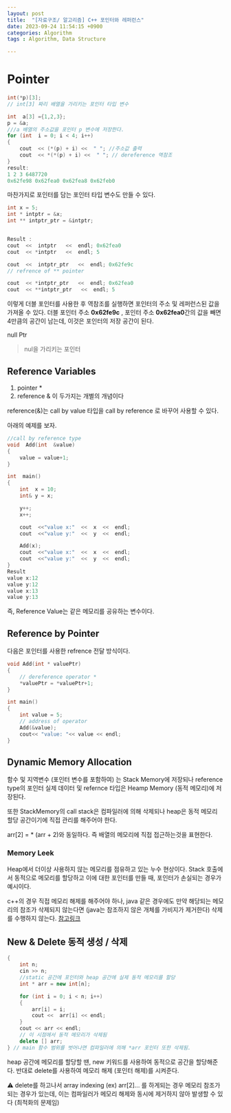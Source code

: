 ```yaml
---
layout: post
title:  "[자료구조/ 알고리즘] C++ 포인터와 레퍼런스"
date: 2023-09-24 11:54:15 +0900
categories: Algorithm
tags : Algorithm, Data Structure

---
```

# Pointer

```cpp
int(*p)[3];
// int[3] 짜리 배열을 가리키는 포인터 타입 변수

int  a[3] ={1,2,3};
p = &a;
///a 배열의 주소값을 포인터 p 변수에 저장한다.
for (int  i = 0; i < 4; i++)
{
	cout  << (*(p) + i) <<  " "; //주소값 출력
	cout  << *(*(p) + i) <<  " "; // dereference 역참조
}
result:
1 2 3 6487720
0x62fe98 0x62fea0 0x62fea8 0x62feb0
```

마찬가지로 포인터를 담는 포인터 타입 변수도 만들 수 있다.
```cpp
int x = 5;
int * intptr = &x;
int ** intptr_ptr = &intptr;


Result :
cout  <<  intptr   <<  endl; 0x62fea0
cout  << *intptr   <<  endl; 5

cout  <<  intptr_ptr   <<  endl; 0x62fe9c
// refrence of ** pointer

cout  << *intptr_ptr   <<  endl; 0x62fea0
cout  << **intptr_ptr   <<  endl; 5
```
이렇게 더블 포인터를 사용한 후 역참조를 실행하면 포인터의 주소 및 레퍼런스된 값을 가져올 수 있다.
더블 포인터 주소 **0x62fe9c** , 포인터 주소 **0x62fea0**간의 값을 빼면 4만큼의 공간이 남는데, 이것은 포인터의 저장 공간이 된다.

 null Ptr
 > nul을 가리키는 포인터


## Reference Variables

1. pointer *
2. reference &
이 두가지는 개별의 개념이다

reference(&)는 call by value 타입을 call by reference 로 바꾸어 사용할 수 있다.

아래의 예제를 보자.
```cpp
//call by reference type
void  Add(int  &value)
{
	value = value+1;
}

int  main()
{
	int  x = 10;
	int& y = x;

	y++;
	x++;

	cout  <<"value x:"  <<  x  <<  endl;
	cout  <<"value y:"  <<  y  <<  endl;

	Add(x);
	cout  <<"value x:"  <<  x  <<  endl;
	cout  <<"value y:"  <<  y  <<  endl;
}
Result
value x:12
value y:12
value x:13
value y:13
```
즉, Reference Value는 같은 메모리를 공유하는 변수이다.


## Reference by Pointer

다음은 포인터를 사용한 refrence 전달 방식이다.
```cpp
void Add(int * valuePtr)
{
	// dereference operator *
    *valuePtr = *valuePtr+1;
}

int main()
{
    int value = 5;
    // address of operator
    Add(&value);
    cout<< "value: "<< value << endl;
}
```

## Dynamic Memory Allocation
함수 및 지역변수 (포인터 변수를 포함하여) 는 Stack Memory에 저장되나
reference type의 포인터 실제 데이터 및 refernce 타입은  Heamp Memory (동적 메모리)에 저장된다.

또한 StackMemory의 call stack은 컴파일러에 의해 삭제되나 heap은 동적 메모리 할당 공간이기에 직접 관리를 해주어야 한다.

arr[2] = * (arr + 2)와 동일하다. 즉 배열의 메모리에 직접 접근하는것을 표현한다.

### Memory Leek
Heap에서 더이상 사용하지 않는 메모리를 점유하고 있는 누수 현상이다.
Stack 호출에서 동적으로 메모리를 할당하고 이에 대한 포인터를 만들 때, 포인터가 손실되는 경우가 예시이다.

c++의 경우 직접 메모리 해제를 해주어야 하나, java 같은 경우에도 만약 해당되는 메모리의 참조가 삭제되지 않는다면 (java는 참조하지 않은 개체를 가비지가 제거한다) 삭제를 수행하지 않는다.
  [참고링크](https://velog.io/@wonhee010/%EB%A9%94%EB%AA%A8%EB%A6%AC-%EA%B5%AC%EC%A1%B0-feat.-%EC%9E%AC%EA%B7%80-vs-%EB%B0%98%EB%B3%B5%EB%AC%B8)

## New & Delete 동적 생성 / 삭제

```cpp
{
    int n;
    cin >> n;
    //static 공간에 포인터와 heap 공간에 실제 동적 메모리를 할당
    int * arr = new int[n];

    for (int i = 0; i < n; i++)
    {
        arr[i] = i;
        cout <<  arr[i] << endl;
    }
    cout << arr << endl;
    // 이 시점에서 동적 메모리가 삭제됨
    delete [] arr;
} // main 함수 범위를 벗어나면 컴파일러에 의해 *arr 포인터 또한 삭제됨.
```
heap 공간에 메모리를 할당할 땐, new 키워드를 사용하여 동적으로 공간을 할당해준다.
반대로 delete를 사용하여 메모리 해제 (포인터 해제)를 시켜준다.

:warning: delete를 하고나서 array indexing (ex) arr[2]... 를 하게되는 경우 메모리 참조가 되는 경우가 있는데, 이는 컴파일러가 메모리 해제와 동시에 제거하지 않아 발생할 수 있다 (최적화의 문제임)
